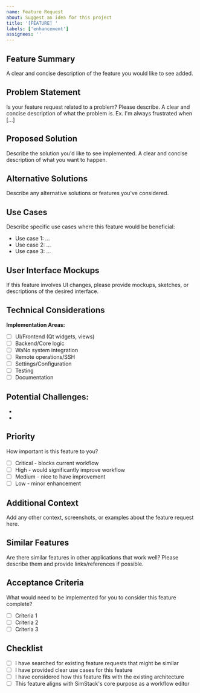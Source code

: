 ```yaml
---
name: Feature Request
about: Suggest an idea for this project
title: '[FEATURE] '
labels: ['enhancement']
assignees: ''
---
```


## Feature Summary

A clear and concise description of the feature you would like to see added.

## Problem Statement

Is your feature request related to a problem? Please describe.
A clear and concise description of what the problem is. Ex. I'm always frustrated when [...]

## Proposed Solution

Describe the solution you'd like to see implemented.
A clear and concise description of what you want to happen.

## Alternative Solutions

Describe any alternative solutions or features you've considered.

## Use Cases

Describe specific use cases where this feature would be beneficial:

- Use case 1: ...
- Use case 2: ...
- Use case 3: ...

## User Interface Mockups

If this feature involves UI changes, please provide mockups, sketches, or descriptions of the desired interface.

## Technical Considerations

<!-- For technical contributors -->

**Implementation Areas:**
- [ ] UI/Frontend (Qt widgets, views)
- [ ] Backend/Core logic
- [ ] WaNo system integration
- [ ] Remote operations/SSH
- [ ] Settings/Configuration
- [ ] Testing
- [ ] Documentation

**Potential Challenges:**
-
-
-

## Priority

How important is this feature to you?

- [ ] Critical - blocks current workflow
- [ ] High - would significantly improve workflow
- [ ] Medium - nice to have improvement
- [ ] Low - minor enhancement

## Additional Context

Add any other context, screenshots, or examples about the feature request here.

## Similar Features

Are there similar features in other applications that work well? Please describe them and provide links/references if possible.

## Acceptance Criteria

What would need to be implemented for you to consider this feature complete?

- [ ] Criteria 1
- [ ] Criteria 2
- [ ] Criteria 3

## Checklist

- [ ] I have searched for existing feature requests that might be similar
- [ ] I have provided clear use cases for this feature
- [ ] I have considered how this feature fits with the existing architecture
- [ ] This feature aligns with SimStack's core purpose as a workflow editor
